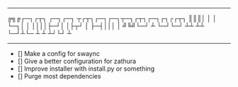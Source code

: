 ------------------------


╔╗╔┌─┐┌┬┐  ┌─┐┌─┐  ┬┌┬┐┌─┐┌─┐┬─┐┌┬┐┌─┐┌┐┌┌┬┐
║║║│ │ │   └─┐│ │  ││││├─┘│ │├┬┘ │ ├─┤│││ │ 
╝╚╝└─┘ ┴   └─┘└─┘  ┴┴ ┴┴  └─┘┴└─ ┴ ┴ ┴┘└┘ ┴ 

------------------------

- [] Make a config for swaync
- [] Give a better configuration for zathura
- [] Improve installer with install.py or something
- [] Purge most dependencies
